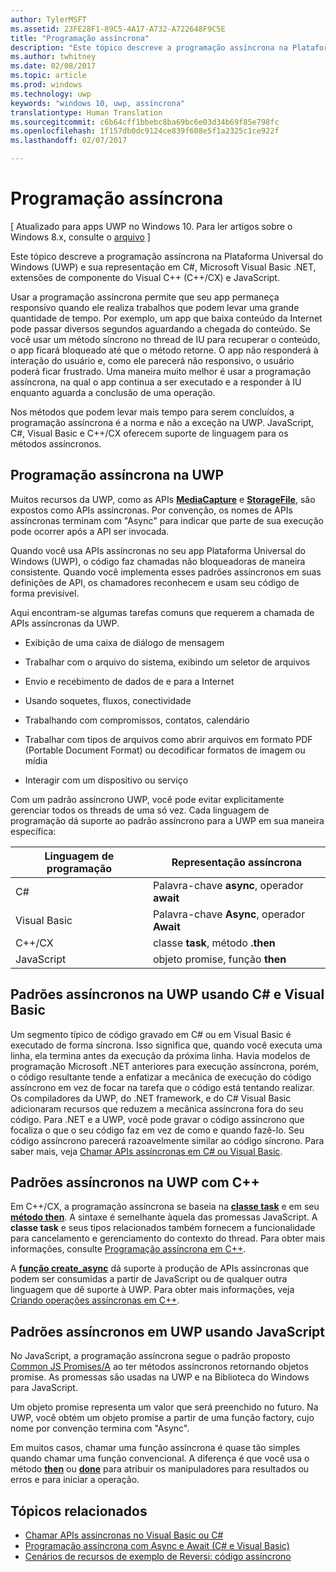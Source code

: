 ```yaml
---
author: TylerMSFT
ms.assetid: 23FE28F1-89C5-4A17-A732-A722648F9C5E
title: "Programação assíncrona"
description: "Este tópico descreve a programação assíncrona na Plataforma Universal do Windows (UWP) e sua representação em C#, Microsoft Visual Basic .NET, extensões de componente do Visual C++ (C++/CX) e JavaScript."
ms.author: twhitney
ms.date: 02/08/2017
ms.topic: article
ms.prod: windows
ms.technology: uwp
keywords: "windows 10, uwp, assíncrona"
translationtype: Human Translation
ms.sourcegitcommit: c6b64cff1bbebc8ba69bc6e03d34b69f85e798fc
ms.openlocfilehash: 1f157db0dc9124ce839f608e5f1a2325c1ce922f
ms.lasthandoff: 02/07/2017

---
```

# <a name="asynchronous-programming"></a>Programação assíncrona

\[ Atualizado para apps UWP no Windows 10. Para ler artigos sobre o Windows 8.x, consulte o [arquivo](http://go.microsoft.com/fwlink/p/?linkid=619132) \]


Este tópico descreve a programação assíncrona na Plataforma Universal do Windows (UWP) e sua representação em C#, Microsoft Visual Basic .NET, extensões de componente do Visual C++ (C++/CX) e JavaScript.

Usar a programação assíncrona permite que seu app permaneça responsivo quando ele realiza trabalhos que podem levar uma grande quantidade de tempo. Por exemplo, um app que baixa conteúdo da Internet pode passar diversos segundos aguardando a chegada do conteúdo. Se você usar um método síncrono no thread de IU para recuperar o conteúdo, o app ficará bloqueado até que o método retorne. O app não responderá à interação do usuário e, como ele parecerá não responsivo, o usuário poderá ficar frustrado. Uma maneira muito melhor é usar a programação assíncrona, na qual o app continua a ser executado e a responder à IU enquanto aguarda a conclusão de uma operação.

Nos métodos que podem levar mais tempo para serem concluídos, a programação assíncrona é a norma e não a exceção na UWP. JavaScript, C#, Visual Basic e C++/CX oferecem suporte de linguagem para os métodos assíncronos.

## <a name="asynchronous-programming-in-the-uwp"></a>Programação assíncrona na UWP

Muitos recursos da UWP, como as APIs [**MediaCapture**](https://msdn.microsoft.com/library/windows/apps/BR241124) e [**StorageFile**](https://msdn.microsoft.com/library/windows/apps/BR227171), são expostos como APIs assíncronas. Por convenção, os nomes de APIs assíncronas terminam com "Async" para indicar que parte de sua execução pode ocorrer após a API ser invocada.

Quando você usa APIs assíncronas no seu app Plataforma Universal do Windows (UWP), o código faz chamadas não bloqueadoras de maneira consistente. Quando você implementa esses padrões assíncronos em suas definições de API, os chamadores reconhecem e usam seu código de forma previsível.

Aqui encontram-se algumas tarefas comuns que requerem a chamada de APIs assíncronas da UWP.

-   Exibição de uma caixa de diálogo de mensagem

-   Trabalhar com o arquivo do sistema, exibindo um seletor de arquivos

-   Envio e recebimento de dados de e para a Internet

-   Usando soquetes, fluxos, conectividade

-   Trabalhando com compromissos, contatos, calendário

-   Trabalhar com tipos de arquivos como abrir arquivos em formato PDF (Portable Document Format) ou decodificar formatos de imagem ou mídia

-   Interagir com um dispositivo ou serviço

Com um padrão assíncrono UWP, você pode evitar explicitamente gerenciar todos os threads de uma só vez. Cada linguagem de programação dá suporte ao padrão assíncrono para a UWP em sua maneira específica:

| Linguagem de programação | Representação assíncrona           |
|----------------------|---------------------------------------|
| C#                  | Palavra-chave **async**, operador **await** |
| Visual Basic         | Palavra-chave **Async**, operador **Await** |
| C++/CX               | classe **task**, método **.then**      |
| JavaScript           | objeto promise, função **then**     |

 

## <a name="asynchronous-patterns-in-uwp-using-c-and-visual-basic"></a>Padrões assíncronos na UWP usando C# e Visual Basic


Um segmento típico de código gravado em C# ou em Visual Basic é executado de forma síncrona. Isso significa que, quando você executa uma linha, ela termina antes da execução da próxima linha. Havia modelos de programação Microsoft .NET anteriores para execução assíncrona, porém, o código resultante tende a enfatizar a mecânica de execução do código assíncrono em vez de focar na tarefa que o código está tentando realizar. Os compiladores da UWP, do .NET framework, e do C# Visual Basic adicionaram recursos que reduzem a mecânica assíncrona fora do seu código. Para .NET e a UWP, você pode gravar o código assíncrono que focaliza o que o seu código faz em vez de como e quando fazê-lo. Seu código assíncrono parecerá razoavelmente similar ao código síncrono. Para saber mais, veja [Chamar APIs assíncronas em C# ou Visual Basic](call-asynchronous-apis-in-csharp-or-visual-basic.md).

## <a name="asynchronous-patterns-in-uwp-with-c"></a>Padrões assíncronos na UWP com C++


Em C++/CX, a programação assíncrona se baseia na [**classe task**](https://msdn.microsoft.com/library/windows/apps/xaml/hh750113.aspx) e em seu [**método then**](https://msdn.microsoft.com/library/windows/apps/xaml/hh750044.aspx). A sintaxe é semelhante àquela das promessas JavaScript. A **classe task** e seus tipos relacionados também fornecem a funcionalidade para cancelamento e gerenciamento do contexto do thread. Para obter mais informações, consulte [Programação assíncrona em C++](asynchronous-programming-in-cpp-universal-windows-platform-apps.md).

A [**função create\_async**](https://msdn.microsoft.com/library/windows/apps/xaml/hh750102.aspx) dá suporte à produção de APIs assíncronas que podem ser consumidas a partir de JavaScript ou de qualquer outra linguagem que dê suporte à UWP. Para obter mais informações, veja [Criando operações assíncronas em C++](https://msdn.microsoft.com/library/windows/apps/xaml/hh750082.aspx).

## <a name="asynchronous-patterns-in-uwp-using-javascript"></a>Padrões assíncronos em UWP usando JavaScript

No JavaScript, a programação assíncrona segue o padrão proposto [Common JS Promises/A](http://wiki.commonjs.org/wiki/Promises/A) ao ter métodos assíncronos retornando objetos promise. As promessas são usadas na UWP e na Biblioteca do Windows para JavaScript.

Um objeto promise representa um valor que será preenchido no futuro. Na UWP, você obtém um objeto promise a partir de uma função factory, cujo nome por convenção termina com "Async".

Em muitos casos, chamar uma função assíncrona é quase tão simples quando chamar uma função convencional. A diferença é que você usa o método [**then**](https://msdn.microsoft.com/library/windows/apps/BR229728) ou [**done**](https://msdn.microsoft.com/library/windows/apps/Hh701079) para atribuir os manipuladores para resultados ou erros e para iniciar a operação.

## <a name="related-topics"></a>Tópicos relacionados

* [Chamar APIs assíncronas no Visual Basic ou C#](call-asynchronous-apis-in-csharp-or-visual-basic.md)
* [Programação assíncrona com Async e Await (C# e Visual Basic)](http://msdn.microsoft.com/library/hh191443(vs.110).aspx)
* [Cenários de recursos de exemplo de Reversi: código assíncrono](https://msdn.microsoft.com/library/windows/apps/xaml/jj712233.aspx#async)

